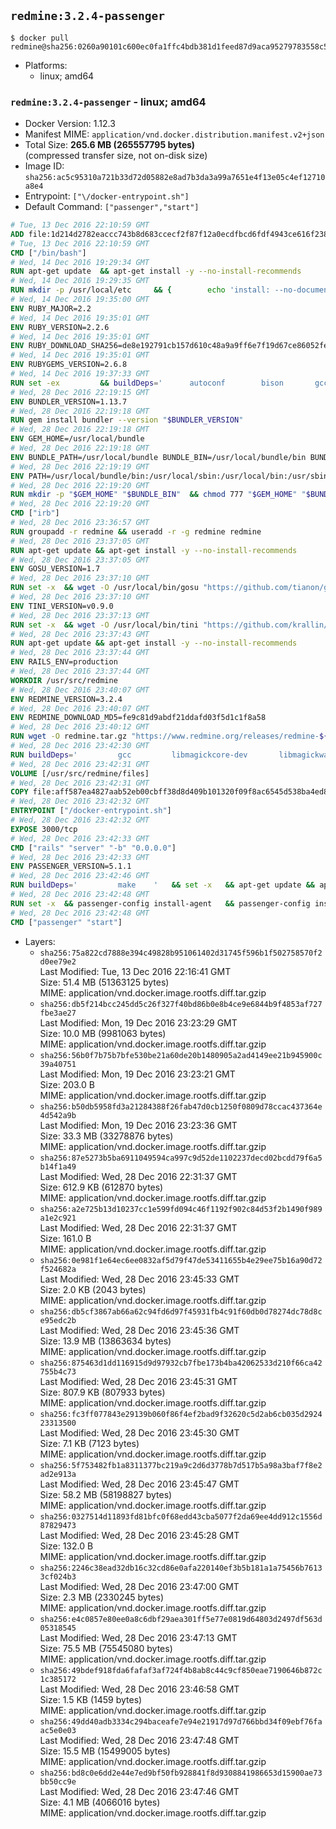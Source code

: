 ## `redmine:3.2.4-passenger`

```console
$ docker pull redmine@sha256:0260a90101c600ec0fa1ffc4bdb381d1feed87d9aca95279783558c5f3fa2df9
```

-	Platforms:
	-	linux; amd64

### `redmine:3.2.4-passenger` - linux; amd64

-	Docker Version: 1.12.3
-	Manifest MIME: `application/vnd.docker.distribution.manifest.v2+json`
-	Total Size: **265.6 MB (265557795 bytes)**  
	(compressed transfer size, not on-disk size)
-	Image ID: `sha256:ac5c95310a721b33d72d05882e8ad7b3da3a99a7651e4f13e05c4ef12710a8e4`
-	Entrypoint: `["\/docker-entrypoint.sh"]`
-	Default Command: `["passenger","start"]`

```dockerfile
# Tue, 13 Dec 2016 22:10:59 GMT
ADD file:1d214d2782eaccc743b8d683ccecf2f87f12a0ecdfbcd6fdf4943ce616f23870 in / 
# Tue, 13 Dec 2016 22:10:59 GMT
CMD ["/bin/bash"]
# Wed, 14 Dec 2016 19:29:34 GMT
RUN apt-get update 	&& apt-get install -y --no-install-recommends 		bzip2 		ca-certificates 		libffi-dev 		libgdbm3 		libssl-dev 		libyaml-dev 		procps 		zlib1g-dev 	&& rm -rf /var/lib/apt/lists/*
# Wed, 14 Dec 2016 19:29:35 GMT
RUN mkdir -p /usr/local/etc 	&& { 		echo 'install: --no-document'; 		echo 'update: --no-document'; 	} >> /usr/local/etc/gemrc
# Wed, 14 Dec 2016 19:35:00 GMT
ENV RUBY_MAJOR=2.2
# Wed, 14 Dec 2016 19:35:01 GMT
ENV RUBY_VERSION=2.2.6
# Wed, 14 Dec 2016 19:35:01 GMT
ENV RUBY_DOWNLOAD_SHA256=de8e192791cb157d610c48a9a9ff6e7f19d67ce86052feae62b82e3682cc675f
# Wed, 14 Dec 2016 19:35:01 GMT
ENV RUBYGEMS_VERSION=2.6.8
# Wed, 14 Dec 2016 19:37:33 GMT
RUN set -ex 		&& buildDeps=' 		autoconf 		bison 		gcc 		libbz2-dev 		libgdbm-dev 		libglib2.0-dev 		libncurses-dev 		libreadline-dev 		libxml2-dev 		libxslt-dev 		make 		ruby 		wget 	' 	&& apt-get update 	&& apt-get install -y --no-install-recommends $buildDeps 	&& rm -rf /var/lib/apt/lists/* 		&& wget -O ruby.tar.gz "https://cache.ruby-lang.org/pub/ruby/${RUBY_MAJOR%-rc}/ruby-$RUBY_VERSION.tar.gz" 	&& echo "$RUBY_DOWNLOAD_SHA256 *ruby.tar.gz" | sha256sum -c - 		&& mkdir -p /usr/src/ruby 	&& tar -xzf ruby.tar.gz -C /usr/src/ruby --strip-components=1 	&& rm ruby.tar.gz 		&& cd /usr/src/ruby 		&& { 		echo '#define ENABLE_PATH_CHECK 0'; 		echo; 		cat file.c; 	} > file.c.new 	&& mv file.c.new file.c 		&& autoconf 	&& ./configure --disable-install-doc --enable-shared 	&& make -j"$(nproc)" 	&& make install 		&& apt-get purge -y --auto-remove $buildDeps 	&& cd / 	&& rm -r /usr/src/ruby 		&& gem update --system "$RUBYGEMS_VERSION"
# Wed, 28 Dec 2016 22:19:15 GMT
ENV BUNDLER_VERSION=1.13.7
# Wed, 28 Dec 2016 22:19:18 GMT
RUN gem install bundler --version "$BUNDLER_VERSION"
# Wed, 28 Dec 2016 22:19:18 GMT
ENV GEM_HOME=/usr/local/bundle
# Wed, 28 Dec 2016 22:19:18 GMT
ENV BUNDLE_PATH=/usr/local/bundle BUNDLE_BIN=/usr/local/bundle/bin BUNDLE_SILENCE_ROOT_WARNING=1 BUNDLE_APP_CONFIG=/usr/local/bundle
# Wed, 28 Dec 2016 22:19:19 GMT
ENV PATH=/usr/local/bundle/bin:/usr/local/sbin:/usr/local/bin:/usr/sbin:/usr/bin:/sbin:/bin
# Wed, 28 Dec 2016 22:19:20 GMT
RUN mkdir -p "$GEM_HOME" "$BUNDLE_BIN" 	&& chmod 777 "$GEM_HOME" "$BUNDLE_BIN"
# Wed, 28 Dec 2016 22:19:20 GMT
CMD ["irb"]
# Wed, 28 Dec 2016 23:36:57 GMT
RUN groupadd -r redmine && useradd -r -g redmine redmine
# Wed, 28 Dec 2016 23:37:05 GMT
RUN apt-get update && apt-get install -y --no-install-recommends 		ca-certificates 		wget 	&& rm -rf /var/lib/apt/lists/*
# Wed, 28 Dec 2016 23:37:05 GMT
ENV GOSU_VERSION=1.7
# Wed, 28 Dec 2016 23:37:10 GMT
RUN set -x 	&& wget -O /usr/local/bin/gosu "https://github.com/tianon/gosu/releases/download/$GOSU_VERSION/gosu-$(dpkg --print-architecture)" 	&& wget -O /usr/local/bin/gosu.asc "https://github.com/tianon/gosu/releases/download/$GOSU_VERSION/gosu-$(dpkg --print-architecture).asc" 	&& export GNUPGHOME="$(mktemp -d)" 	&& gpg --keyserver ha.pool.sks-keyservers.net --recv-keys B42F6819007F00F88E364FD4036A9C25BF357DD4 	&& gpg --batch --verify /usr/local/bin/gosu.asc /usr/local/bin/gosu 	&& rm -r "$GNUPGHOME" /usr/local/bin/gosu.asc 	&& chmod +x /usr/local/bin/gosu 	&& gosu nobody true
# Wed, 28 Dec 2016 23:37:10 GMT
ENV TINI_VERSION=v0.9.0
# Wed, 28 Dec 2016 23:37:13 GMT
RUN set -x 	&& wget -O /usr/local/bin/tini "https://github.com/krallin/tini/releases/download/$TINI_VERSION/tini" 	&& wget -O /usr/local/bin/tini.asc "https://github.com/krallin/tini/releases/download/$TINI_VERSION/tini.asc" 	&& export GNUPGHOME="$(mktemp -d)" 	&& gpg --keyserver ha.pool.sks-keyservers.net --recv-keys 6380DC428747F6C393FEACA59A84159D7001A4E5 	&& gpg --batch --verify /usr/local/bin/tini.asc /usr/local/bin/tini 	&& rm -r "$GNUPGHOME" /usr/local/bin/tini.asc 	&& chmod +x /usr/local/bin/tini 	&& tini -h
# Wed, 28 Dec 2016 23:37:43 GMT
RUN apt-get update && apt-get install -y --no-install-recommends 		imagemagick 		libmysqlclient18 		libpq5 		libsqlite3-0 				bzr 		git 		mercurial 		openssh-client 		subversion 	&& rm -rf /var/lib/apt/lists/*
# Wed, 28 Dec 2016 23:37:44 GMT
ENV RAILS_ENV=production
# Wed, 28 Dec 2016 23:37:44 GMT
WORKDIR /usr/src/redmine
# Wed, 28 Dec 2016 23:40:07 GMT
ENV REDMINE_VERSION=3.2.4
# Wed, 28 Dec 2016 23:40:07 GMT
ENV REDMINE_DOWNLOAD_MD5=fe9c81d9abdf21ddafd03f5d1c1f8a58
# Wed, 28 Dec 2016 23:40:12 GMT
RUN wget -O redmine.tar.gz "https://www.redmine.org/releases/redmine-${REDMINE_VERSION}.tar.gz" 	&& echo "$REDMINE_DOWNLOAD_MD5 redmine.tar.gz" | md5sum -c - 	&& tar -xvf redmine.tar.gz --strip-components=1 	&& rm redmine.tar.gz files/delete.me log/delete.me 	&& mkdir -p tmp/pdf public/plugin_assets 	&& chown -R redmine:redmine ./
# Wed, 28 Dec 2016 23:42:30 GMT
RUN buildDeps=' 		gcc 		libmagickcore-dev 		libmagickwand-dev 		libmysqlclient-dev 		libpq-dev 		libsqlite3-dev 		make 		patch 	' 	&& set -ex 	&& apt-get update && apt-get install -y $buildDeps --no-install-recommends 	&& rm -rf /var/lib/apt/lists/* 	&& bundle install --without development test 	&& for adapter in mysql2 postgresql sqlite3; do 		echo "$RAILS_ENV:" > ./config/database.yml; 		echo "  adapter: $adapter" >> ./config/database.yml; 		bundle install --without development test; 	done 	&& rm ./config/database.yml 	&& apt-get purge -y --auto-remove $buildDeps
# Wed, 28 Dec 2016 23:42:31 GMT
VOLUME [/usr/src/redmine/files]
# Wed, 28 Dec 2016 23:42:31 GMT
COPY file:aff587ea4827aab52eb00cbff38d8d409b101320f09f8ac6545d538ba4ed8f4f in / 
# Wed, 28 Dec 2016 23:42:32 GMT
ENTRYPOINT ["/docker-entrypoint.sh"]
# Wed, 28 Dec 2016 23:42:32 GMT
EXPOSE 3000/tcp
# Wed, 28 Dec 2016 23:42:33 GMT
CMD ["rails" "server" "-b" "0.0.0.0"]
# Wed, 28 Dec 2016 23:42:33 GMT
ENV PASSENGER_VERSION=5.1.1
# Wed, 28 Dec 2016 23:42:46 GMT
RUN buildDeps=' 		make 	' 	&& set -x 	&& apt-get update && apt-get install -y --no-install-recommends $buildDeps && rm -rf /var/lib/apt/lists/* 	&& gem install passenger --version "$PASSENGER_VERSION" 	&& apt-get purge -y --auto-remove $buildDeps
# Wed, 28 Dec 2016 23:42:48 GMT
RUN set -x 	&& passenger-config install-agent 	&& passenger-config install-standalone-runtime
# Wed, 28 Dec 2016 23:42:48 GMT
CMD ["passenger" "start"]
```

-	Layers:
	-	`sha256:75a822cd7888e394c49828b951061402d31745f596b1f502758570f2d0ee79e2`  
		Last Modified: Tue, 13 Dec 2016 22:16:41 GMT  
		Size: 51.4 MB (51363125 bytes)  
		MIME: application/vnd.docker.image.rootfs.diff.tar.gzip
	-	`sha256:db5f214bcc245dd5c26f327f40bd86b0e8b4ce9e6844b9f4853af727fbe3ae27`  
		Last Modified: Mon, 19 Dec 2016 23:23:29 GMT  
		Size: 10.0 MB (9981063 bytes)  
		MIME: application/vnd.docker.image.rootfs.diff.tar.gzip
	-	`sha256:56b0f7b75b7bfe530be21a60de20b1480905a2ad4149ee21b945900c39a40751`  
		Last Modified: Mon, 19 Dec 2016 23:23:21 GMT  
		Size: 203.0 B  
		MIME: application/vnd.docker.image.rootfs.diff.tar.gzip
	-	`sha256:b50db5958fd3a21284388f26fab47d0cb1250f0809d78ccac437364e4d542a9b`  
		Last Modified: Mon, 19 Dec 2016 23:23:36 GMT  
		Size: 33.3 MB (33278876 bytes)  
		MIME: application/vnd.docker.image.rootfs.diff.tar.gzip
	-	`sha256:87e5273b5ba6911049594ca997c9d52de1102237decd02bcdd79f6a5b14f1a49`  
		Last Modified: Wed, 28 Dec 2016 22:31:37 GMT  
		Size: 612.9 KB (612870 bytes)  
		MIME: application/vnd.docker.image.rootfs.diff.tar.gzip
	-	`sha256:a2e725b13d10237cc1e599fd094c46f1192f902c84d53f2b1490f989a1e2c921`  
		Last Modified: Wed, 28 Dec 2016 22:31:37 GMT  
		Size: 161.0 B  
		MIME: application/vnd.docker.image.rootfs.diff.tar.gzip
	-	`sha256:0e981f1e64ec6ee0832af5d79f47de53411655b4e29ee75b16a90d72f524682a`  
		Last Modified: Wed, 28 Dec 2016 23:45:33 GMT  
		Size: 2.0 KB (2043 bytes)  
		MIME: application/vnd.docker.image.rootfs.diff.tar.gzip
	-	`sha256:db5cf3867ab66a62c94fd6d97f45931fb4c91f60db0d78274dc78d8ce95edc2b`  
		Last Modified: Wed, 28 Dec 2016 23:45:36 GMT  
		Size: 13.9 MB (13863634 bytes)  
		MIME: application/vnd.docker.image.rootfs.diff.tar.gzip
	-	`sha256:875463d1dd116915d9d97932cb7fbe173b4ba42062533d210f66ca42755b4c73`  
		Last Modified: Wed, 28 Dec 2016 23:45:31 GMT  
		Size: 807.9 KB (807933 bytes)  
		MIME: application/vnd.docker.image.rootfs.diff.tar.gzip
	-	`sha256:fc3ff077843e29139b060f86f4ef2bad9f32620c5d2ab6cb035d292423313500`  
		Last Modified: Wed, 28 Dec 2016 23:45:30 GMT  
		Size: 7.1 KB (7123 bytes)  
		MIME: application/vnd.docker.image.rootfs.diff.tar.gzip
	-	`sha256:5f753482fb1a8311377bc219a9c2d6d3778b7d517b5a98a3baf7f8e2ad2e913a`  
		Last Modified: Wed, 28 Dec 2016 23:45:47 GMT  
		Size: 58.2 MB (58198827 bytes)  
		MIME: application/vnd.docker.image.rootfs.diff.tar.gzip
	-	`sha256:0327514d11893fd81bfc0f68edd43cba5077f2da69ee4dd912c1556d87829473`  
		Last Modified: Wed, 28 Dec 2016 23:45:28 GMT  
		Size: 132.0 B  
		MIME: application/vnd.docker.image.rootfs.diff.tar.gzip
	-	`sha256:2246c38ead32db16c32cd86e0afa220140ef3b5b181a1a75456b76133cf024b3`  
		Last Modified: Wed, 28 Dec 2016 23:47:00 GMT  
		Size: 2.3 MB (2330245 bytes)  
		MIME: application/vnd.docker.image.rootfs.diff.tar.gzip
	-	`sha256:e4c0857e80ee0a8c6dbf29aea301ff5e77e0819d64803d2497df563d05318545`  
		Last Modified: Wed, 28 Dec 2016 23:47:13 GMT  
		Size: 75.5 MB (75545080 bytes)  
		MIME: application/vnd.docker.image.rootfs.diff.tar.gzip
	-	`sha256:49bdef918fda6fafaf3af724f4b8ab8c44c9cf850eae7190646b872c1c385172`  
		Last Modified: Wed, 28 Dec 2016 23:46:58 GMT  
		Size: 1.5 KB (1459 bytes)  
		MIME: application/vnd.docker.image.rootfs.diff.tar.gzip
	-	`sha256:49dd40adb3334c294baceafe7e94e21917d97d766bbd34f09ebf76faac5e0e03`  
		Last Modified: Wed, 28 Dec 2016 23:47:48 GMT  
		Size: 15.5 MB (15499005 bytes)  
		MIME: application/vnd.docker.image.rootfs.diff.tar.gzip
	-	`sha256:bd8c0e6dd2e44e7ed9bf50fb928841f8d9308841986653d15900ae73bb50cc9e`  
		Last Modified: Wed, 28 Dec 2016 23:47:46 GMT  
		Size: 4.1 MB (4066016 bytes)  
		MIME: application/vnd.docker.image.rootfs.diff.tar.gzip
